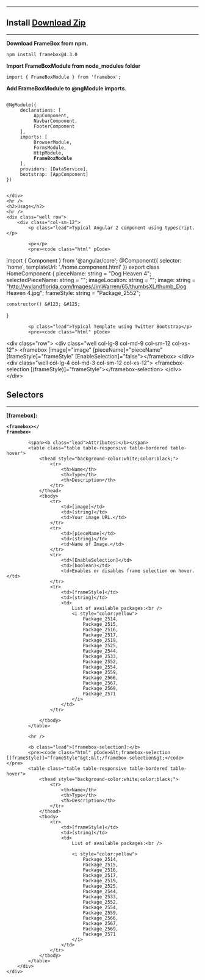 <br />
<div class="container animated fadeIn">
    <hr />
    <h2 class='h2'>Install <a onclick="ga.push(['_trackEvent','Download','zip',this.href]);" href="{{data.project.download}}" class="btn btn-primary btn-lg pull-right">Download Zip</a></h2>
    <hr />
    <div class="well row">
        <div class="col-sm-12">
            <span><b>Download FrameBox from npm.</b></span>
            <pre><code class="TypeScript" pCode>npm install framebox@4.3.0 </code></pre>
        </div>
        <div class="col-sm-12">
            <span><b>Import FrameBoxModule from node_modules folder </b></span>
            <pre><code class="TypeScript" pCode>import &#123; FrameBoxModule &#125; from 'framebox';</code></pre>
        </div>
        <div class="col-sm-12">
            <span><b>Add FrameBoxModule to @ngModule imports. </b></span>
            <pre>
<code class="TypeScript" pCode>
@NgModule(&#123;
    &nbsp;declarations: [
        &nbsp;&nbsp;AppComponent,
        &nbsp;&nbsp;NavbarComponent,
        &nbsp;&nbsp;FooterComponent
    &nbsp;],
    &nbsp;imports: [
        &nbsp;&nbsp;BrowserModule,
        &nbsp;&nbsp;FormsModule,
        &nbsp;&nbsp;HttpModule,
        &nbsp;&nbsp;<b>FrameBoxModule</b>
    &nbsp;],
    &nbsp;providers: [DataService],
    &nbsp;bootstrap: [AppComponent]
&#125;)   
                </code>
</pre>
        </div>

    </div>
    <hr />
    <h2>Usage</h2>
    <hr />
    <div class="well row">
        <div class="col-sm-12">
            <p class="lead">Typical Angular 2 component using typescript.</p>

            <p></p>
            <pre><code class="html" pCode>
import &#123; Component &#125; from &#x27;@angular/core&#x27;;
@Component(&#123;
    selector: &#x27;home&#x27;,
    templateUrl: &#x27;./home.component.html&#x27;
&#125;)
export class HomeComponent &#123;
    pieceName: string = &#x22;Dog Heaven 4&#x22;;
    selectedPieceName: string = &#x22;&#x22;;
    imageLocation: string = &#x22;&#x22;;
    image: string = &#x22;http://wylandflorida.com/Images/JimWarren/65/thumbsXL/thumb_Dog Heaven 4.jpg&#x22;;
    frameStyle: string = &#x22;Package_2552&#x22;;

    constructor() &#123; &#125;

&#125;         
                </code></pre>

            <p class="lead">Typical Template using Twitter Bootstrap</p>
            <pre><code class="html" pCode>
&#x3C;div class=&#x22;row&#x22;&#x3E;
    &#x3C;div class=&#x22;well col-lg-8 col-md-9 col-sm-12 col-xs-12&#x22;&#x3E;
        &#x3C;framebox [image]=&#x22;image&#x22; [pieceName]=&#x22;pieceName&#x22; [frameStyle]=&#x22;frameStyle&#x22; [EnableSelection]=&#x22;false&#x22;&#x3E;&#x3C;/framebox&#x3E;
        &#x3C;/div&#x3E;
    &#x3C;div class=&#x22;well col-lg-4 col-md-3 col-sm-12 col-xs-12&#x22;&#x3E;
        &#x3C;framebox-selection [(frameStyle)]=&#x22;frameStyle&#x22;&#x3E;&#x3C;/framebox-selection&#x3E;
    &#x3C;/div&#x3E;
&#x3C;/div&#x3E;                
                </code></pre>
        </div>
    </div>
    <h2>Selectors</h2>
    <hr />
    <div class="well row">
        <div class="col-sm-12">
            <b class="lead">[framebox]:</b>
            <pre><code class="TypeScript" pCode><b class="lead">&#x3C;framebox&#x3E;&#x3C;/ framebox&#x3E;</b></code></pre>

            <span><b class="lead">Attributes:</b></span>
            <table class="table table-responsive table-bordered table-hover">
                <thead style="background-color:white;color:black;">
                    <tr>
                        <th>Name</th>
                        <th>Type</th>
                        <th>Description</th>
                    </tr>
                </thead>
                <tbody>
                    <tr>
                        <td>[image]</td>
                        <td>(string)</td>
                        <td>Your image URL.</td>
                    </tr>
                    <tr>
                        <td>[pieceName]</td>
                        <td>(string)</td>
                        <td>Name of Image.</td>
                    </tr>
                    <tr>
                        <td>[EnableSelection]</td>
                        <td>(boolean)</td>
                        <td>Enables or disables frame selection on hover.</td>
                    </tr>
                    <tr>
                        <td>[frameStyle]</td>
                        <td>(string)</td>
                        <td>
                            List of available packages:<br />
                            <i style="color:yellow">
                                Package_2514,
                                Package_2515,
                                Package_2516,
                                Package_2517,
                                Package_2519,
                                Package_2525,
                                Package_2544,
                                Package_2533,
                                Package_2552,
                                Package_2554,
                                Package_2559,
                                Package_2566,
                                Package_2567,
                                Package_2569,
                                Package_2571
                            </i>
                        </td>
                    </tr>

                </tbody>
            </table>

            <hr />

            <b class="lead">[framebox-selection]:</b>
            <pre><code class="html" pCode>&lt;framebox-selection [(frameStyle)]="frameStyle"&gt;&lt;/framebox-selection&gt;</code></pre>
            <table class="table table-responsive table-bordered table-hover">
                <thead style="background-color:white;color:black;">
                    <tr>
                        <th>Name</th>
                        <th>Type</th>
                        <th>Description</th>
                    </tr>
                </thead>
                <tbody>
                    <tr>
                        <td>[frameStyle]</td>
                        <td>(string)</td>
                        <td>
                            List of available packages:<br />

                            <i style="color:yellow">
                                Package_2514,
                                Package_2515,
                                Package_2516,
                                Package_2517,
                                Package_2519,
                                Package_2525,
                                Package_2544,
                                Package_2533,
                                Package_2552,
                                Package_2554,
                                Package_2559,
                                Package_2566,
                                Package_2567,
                                Package_2569,
                                Package_2571
                            </i>
                        </td>
                    </tr>
                </tbody>
            </table>
        </div>
    </div>
</div>
